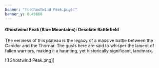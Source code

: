 ```yaml
---
banner: "![[Ghostwind Peak.png]]"
banner_y: 0.45668
---
```

#### Ghostwind Peak (Blue Mountains): Desolate Battlefield

The eeriness of this plateau is the legacy of a massive battle between the Canidor and the Thornar. The gusts here are said to whisper the lament of fallen warriors, making it a haunting, yet historically significant, landmark.

![[Ghostwind Peak.png]]